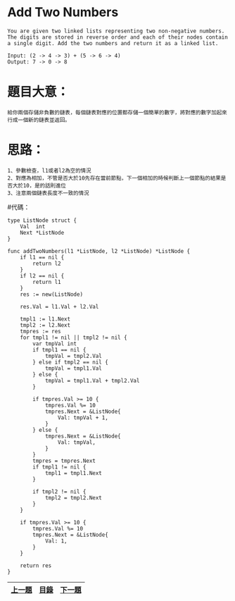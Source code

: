 # Add Two Numbers
	You are given two linked lists representing two non-negative numbers. The digits are stored in reverse order and each of their nodes contain a single digit. Add the two numbers and return it as a linked list.

	Input: (2 -> 4 -> 3) + (5 -> 6 -> 4)
	Output: 7 -> 0 -> 8
	
# 題目大意：
	給你兩個存儲非負數的鏈表，每個鏈表對應的位置都存儲一個簡單的數字，將對應的數字加起來行成一個新的鏈表並返回。

# 思路：
	1、參數檢查，l1或者l2為空的情況
	2、對應為相加，不管是否大於10先存在當前節點，下一個相加的時候判斷上一個節點的結果是否大於10，是的話則進位
	3、注意兩個鏈表長度不一致的情況


#代碼：
```golang
type ListNode struct {
	Val  int
	Next *ListNode
}

func addTwoNumbers(l1 *ListNode, l2 *ListNode) *ListNode {
	if l1 == nil {
		return l2
	}
	if l2 == nil {
		return l1
	}
	res := new(ListNode)

	res.Val = l1.Val + l2.Val

	tmpl1 := l1.Next
	tmpl2 := l2.Next
	tmpres := res
	for tmpl1 != nil || tmpl2 != nil {
		var tmpVal int
		if tmpl1 == nil {
			tmpVal = tmpl2.Val
		} else if tmpl2 == nil {
			tmpVal = tmpl1.Val
		} else {
			tmpVal = tmpl1.Val + tmpl2.Val
		}

		if tmpres.Val >= 10 {
			tmpres.Val %= 10
			tmpres.Next = &ListNode{
				Val: tmpVal + 1,
			}
		} else {
			tmpres.Next = &ListNode{
				Val: tmpVal,
			}
		}
		tmpres = tmpres.Next
		if tmpl1 != nil {
			tmpl1 = tmpl1.Next
		}

		if tmpl2 != nil {
			tmpl2 = tmpl2.Next
		}
	}

	if tmpres.Val >= 10 {
		tmpres.Val %= 10
		tmpres.Next = &ListNode{
			Val: 1,
		}
	}

	return res
}
```

[上一題](https://github.com/qianlnk/leetcode/blob/master/book/two_sum.md "Two Sum")|[目錄](https://github.com/qianlnk/leetcode/blob/master/README.md)|[下一題](https://github.com/qianlnk/leetcode/blob/master/book/Longest_Substring_Without_Repeating_Characters.md "Longest Substring Without Repeating Characters")
:------------: |:----------:| :-----------:
